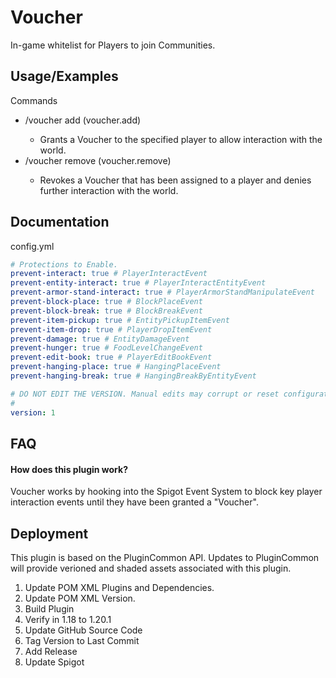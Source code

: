 
# Voucher

In-game whitelist for Players to join Communities.


## Usage/Examples

Commands
- /voucher add <player> (voucher.add)
  - Grants a Voucher to the specified player to allow interaction with the world.
- /voucher remove <player> (voucher.remove)
  - Revokes a Voucher that has been assigned to a player and denies further interaction with the world.


## Documentation

config.yml

```yml
# Protections to Enable.
prevent-interact: true # PlayerInteractEvent
prevent-entity-interact: true # PlayerInteractEntityEvent
prevent-armor-stand-interact: true # PlayerArmorStandManipulateEvent
prevent-block-place: true # BlockPlaceEvent
prevent-block-break: true # BlockBreakEvent
prevent-item-pickup: true # EntityPickupItemEvent
prevent-item-drop: true # PlayerDropItemEvent
prevent-damage: true # EntityDamageEvent
prevent-hunger: true # FoodLevelChangeEvent
prevent-edit-book: true # PlayerEditBookEvent
prevent-hanging-place: true # HangingPlaceEvent
prevent-hanging-break: true # HangingBreakByEntityEvent

# DO NOT EDIT THE VERSION. Manual edits may corrupt or reset configuration files.
#
version: 1
```

## FAQ

#### How does this plugin work?

Voucher works by hooking into the Spigot Event System to block key player interaction events until they have been granted a "Voucher".


## Deployment

This plugin is based on the PluginCommon API. Updates to PluginCommon will provide verioned and shaded assets associated with this plugin.

1. Update POM XML Plugins and Dependencies.
2. Update POM XML Version.
3. Build Plugin
4. Verify in 1.18 to 1.20.1
5. Update GitHub Source Code
6. Tag Version to Last Commit
7. Add Release
8. Update Spigot

